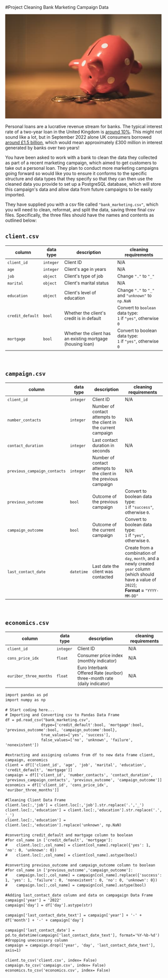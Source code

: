 #Project Cleaning Bank Marketing Campaign Data

![Piggy bank](piggy_bank.jpg)

Personal loans are a lucrative revenue stream for banks. The typical interest rate of a two-year loan in the United Kingdom is [around 10%](https://www.experian.com/blogs/ask-experian/whats-a-good-interest-rate-for-a-personal-loan/). This might not sound like a lot, but in September 2022 alone UK consumers borrowed [around £1.5 billion](https://www.ukfinance.org.uk/system/files/2022-12/Household%20Finance%20Review%202022%20Q3-%20Final.pdf), which would mean approximately £300 million in interest generated by banks over two years!

You have been asked to work with a bank to clean the data they collected as part of a recent marketing campaign, which aimed to get customers to take out a personal loan. They plan to conduct more marketing campaigns going forward so would like you to ensure it conforms to the specific structure and data types that they specify so that they can then use the cleaned data you provide to set up a PostgreSQL database, which will store this campaign's data and allow data from future campaigns to be easily imported. 

They have supplied you with a csv file called `"bank_marketing.csv"`, which you will need to clean, reformat, and split the data, saving three final csv files. Specifically, the three files should have the names and contents as outlined below:

## `client.csv`

| column | data type | description | cleaning requirements |
|--------|-----------|-------------|-----------------------|
| `client_id` | `integer` | Client ID | N/A |
| `age` | `integer` | Client's age in years | N/A |
| `job` | `object` | Client's type of job | Change `"."` to `"_"` |
| `marital` | `object` | Client's marital status | N/A |
| `education` | `object` | Client's level of education | Change `"."` to `"_"` and `"unknown"` to `np.NaN` |
| `credit_default` | `bool` | Whether the client's credit is in default | Convert to `boolean` data type:<br> `1` if `"yes"`, otherwise `0` |
| `mortgage` | `bool` | Whether the client has an existing mortgage (housing loan) | Convert to boolean data type:<br> `1` if `"yes"`, otherwise `0` |

<br>

## `campaign.csv`

| column | data type | description | cleaning requirements |
|--------|-----------|-------------|-----------------------|
| `client_id` | `integer` | Client ID | N/A |
| `number_contacts` | `integer` | Number of contact attempts to the client in the current campaign | N/A |
| `contact_duration` | `integer` | Last contact duration in seconds | N/A |
| `previous_campaign_contacts` | `integer` | Number of contact attempts to the client in the previous campaign | N/A |
| `previous_outcome` | `bool` | Outcome of the previous campaign | Convert to boolean data type:<br> `1` if `"success"`, otherwise `0`. |
| `campaign_outcome` | `bool` | Outcome of the current campaign | Convert to boolean data type:<br> `1` if `"yes"`, otherwise `0`. |
| `last_contact_date` | `datetime` | Last date the client was contacted | Create from a combination of `day`, `month`, and a newly created `year` column (which should have a value of `2022`); <br> **Format =** `"YYYY-MM-DD"` |

<br>

## `economics.csv`

| column | data type | description | cleaning requirements |
|--------|-----------|-------------|-----------------------|
| `client_id` | `integer` | Client ID | N/A |
| `cons_price_idx` | `float` | Consumer price index (monthly indicator) | N/A |
| `euribor_three_months` | `float` | Euro Interbank Offered Rate (euribor) three-month rate (daily indicator) | N/A |  

    import pandas as pd
    import numpy as np

    # Start coding here...
    # Importing and Converting csv to Pandas Data Frame
    df = pd.read_csv("bank_marketing.csv",
                    dtype={'credit_default':bool, 'mortgage':bool, 'previous_outcome':bool, 'campaign_outcome':bool},
                    true_values=['yes', 'success'],
                    false_values=['no', 'unknown', 'failure', 'nonexistent'])
    
    #extracting and assigning columns from df to new data frame client, campaign, economics
    client = df[['client_id', 'age', 'job', 'marital', 'education', 'credit_default', 'mortgage']]
    campaign = df[['client_id', 'number_contacts', 'contact_duration', 'previous_campaign_contacts', 'previous_outcome', 'campaign_outcome']]
    economics = df[['client_id', 'cons_price_idx', 'euribor_three_months']]
    
    #Cleaning Client Data Frame
    client.loc[:,'job'] = client.loc[:,'job'].str.replace('.','_')
    client.loc[:,'education'] = client.loc[:,'education'].str.replace('.', '_')
    client.loc[:,'education'] = client.loc[:,'education'].replace('unknown', np.NaN)
    
    #converting credit_default and martgage column to boolean
    #for col_name in ['credit_default', 'mortgage']:
    #    client.loc[:,col_name] = client[col_name].replace({'yes': 1, 'no': 0, 'unknown': 0})
    #    client.loc[:,col_name] = client[col_name].astype(bool)
    
    #converting previous_outcome and campaign_outcome column to boolean
    #for col_name in ['previous_outcome','campaign_outcome']:
    #    campaign.loc[:,col_name] = campaign[col_name].replace({'success': 1, 'yes': 1, 'failure': 0, 'nonexistent': 0, 'no': 0, 'unknown': 0})
    #    campaign.loc[:,col_name] = campaign[col_name].astype(bool)
    
    #Adding last_contact_date column and data on campagaign Data Frame
    campaign['year'] = '2022'
    campaign['day'] = df['day'].astype(str)
    
    campaign['last_contact_date_text'] = campaign['year'] + '-' + df['month'] + '-' + campaign['day']
    
    campaign['last_contact_date'] = pd.to_datetime(campaign['last_contact_date_text'], format='%Y-%b-%d')
    #dropping uneccessary column
    campaign = campaign.drop(['year', 'day', 'last_contact_date_text'], axis=1)
    
    client.to_csv('client.csv', index= False)
    campaign.to_csv('campaign.csv', index= False)
    economics.to_csv('economics.csv', index= False)

